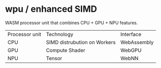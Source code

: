 # wpu / enhanced SIMD
WASM processor unit that combines CPU + GPU + NPU features. 

<table>
<tr>
<td>Processor unit</td>
<td>Technology</td>
<td>Interface</td>
</tr>

<tr>
<td>CPU</td>
<td>SIMD distrubution on Workers</td>
<td>WebAssembly</td>
</tr>


<tr>
<td>GPU</td>
<td>Compute Shader</td>
<td>WebGPU</td>
</tr>


<tr>
<td>NPU</td>
<td>Tensor</td>
<td>WebNN</td>
</tr>


</table>